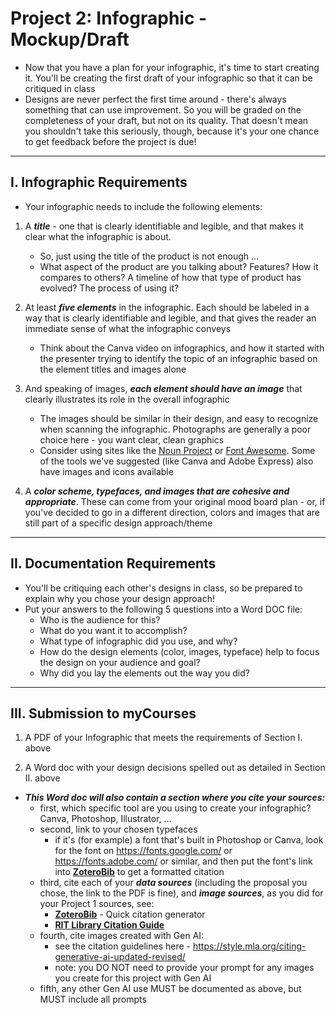 # Project 2: Infographic - Mockup/Draft

- Now that you have a plan for your infographic, it's time to start creating it. You'll be creating the first draft of your infographic so that it can be critiqued in class
- Designs are never perfect the first time around - there's always something that can use improvement. So you will be graded on the completeness of your draft, but not on its quality. That doesn't mean you shouldn't take this seriously, though, because it's your one chance to get feedback before the project is due!

---

## I. Infographic Requirements
- Your infographic needs to include the following elements:

1) A ***title*** - one that is clearly identifiable and legible, and that makes it clear what the infographic is about.

    - So, just using the title of the product is not enough ...
    - What aspect of the product are you talking about? Features? How it compares to others? A timeline of how that type of product has evolved? The process of using it?

2) At least ***five elements*** in the infographic. Each should be labeled in a way that is clearly identifiable and legible, and that gives the reader an immediate sense of what the infographic conveys

    - Think about the Canva video on infographics, and how it started with the presenter trying to identify the topic of an infographic based on the element titles and images alone

3) And speaking of images, ***each element should have an image*** that clearly illustrates its role in the overall infographic
    - The images should be similar in their design, and easy to recognize when scanning the infographic. Photographs are generally a poor choice here - you want clear, clean graphics
    - Consider using sites like the [Noun Project](https://thenounproject.com/) or [Font Awesome](https://fontawesome.com). Some of the tools we've suggested (like Canva and Adobe Express) also have images and icons available

4) A ***color scheme, typefaces, and images that are cohesive and appropriate***. These can come from your original mood board plan - or, if you've decided to go in a different direction, colors and images that are still part of a specific design approach/theme

---

## II. Documentation Requirements

- You'll be critiquing each other's designs in class, so be prepared to explain why you chose your design approach!
- Put your answers to the following 5 questions into a Word DOC file:
  - Who is the audience for this?
  - What do you want it to accomplish?
  - What type of infographic did you use, and why?
  - How do the design elements (color, images, typeface) help to focus the design on your audience and goal?
  - Why did you lay the elements out the way you did?

 ---
 
## III. Submission to myCourses

1) A PDF of your Infographic that meets the requirements of Section I. above

2) A Word doc with your design decisions spelled out as detailed in Section II. above

- ***This Word doc will also contain a section where you cite your sources:***
  - first, which specific tool are you using to create your infographic? Canva, Photoshop, Illustrator, ...
  - second, link to your chosen typefaces
    - if it's (for example) a font that's built in Photoshop or Canva, look for the font on https://fonts.google.com/ or https://fonts.adobe.com/ or similar, and then put the font's link into [**ZoteroBib**](https://zbib.org/) to get a formatted citation
  - third, cite each of your ***data sources*** (including the proposal you chose, the link to the PDF is fine), and ***image sources***, as you did for your Project 1 sources, see:
    - [**ZoteroBib**](https://zbib.org/) - Quick citation generator
    - [**RIT Library Citation Guide**](https://infoguides.rit.edu/citation)
  - fourth, cite images created with Gen AI:
    - see the citation guidelines here - https://style.mla.org/citing-generative-ai-updated-revised/
    - note: you DO NOT need to provide your prompt for any images you create for this project with Gen AI
  - fifth, any other Gen AI use MUST be documented as above, but MUST include all prompts




